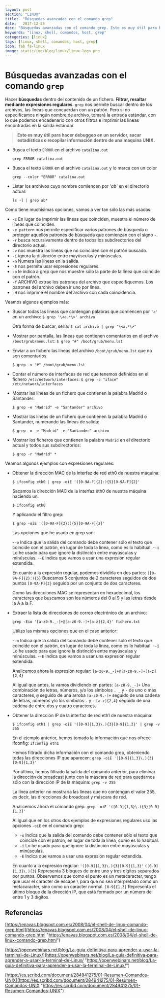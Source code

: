 ```yaml
---
layout: post
section: "LINUX"
title:  "Búsquedas avanzadas con el comando grep"
date:   2017-12-25
desc: "Búsquedas avanzadas con el comando grep. Esto es muy útil para hacer debuggeo en un servidor, sacar estadísticas o recopilar información dentro de una maquina UNIX."
keywords: "linux, shell, comandos, host, grep"
categories: [linux]
tags: [linux, shell, comandos, host, grep]
icon: fab fa-linux
image: static/img/blog/linux/linux-logo.png
---
```


# Búsquedas avanzadas con el comando `grep` #

Hacer **búsquedas** dentro del contenido de un fichero. **Filtrar, resaltar mediante expresiones regulares**. `grep` nos permite buscar dentro de los archivos, las líneas que concuerdan con un patrón. Pero si no especificamos ningún nombre de archivo, tomará la entrada estándar, con lo que podemos encadenarlo con otros filtros e imprimir las líneas encontradas en la salida estándar. 

> **Esto es muy útil para hacer debuggeo en un servidor, sacar estadísticas o recopilar información dentro de una maquina UNIX.**

<!-- more -->
- Busca el texto `ERROR` en el archivo `catalina.out`

	`grep ERROR catalina.out`

- Busca el texto `ERROR` en el archivo `catalina.out` y lo marca con un color

	`grep --color "ERROR" catalina.out`
 
- Listar los archivos cuyo nombre comiencen por *'ab'* en el directorio actual:

	`ls -l | grep ab*` 

Como tiene muchísimas opciones, vamos a ver tan sólo las más usadas:

- `-c` En lugar de imprimir las líneas que coinciden, muestra el número de líneas que coinciden.
- `-e pattern` nos permite especificar varios patrones de búsqueda o proteger aquellos patrones de búsqueda que comienzan con el signo `-`.
- `-r` busca recursivamente dentro de todos los subdirectorios del directorio actual.
- `-v` nos muestra las líneas que no coinciden con el patrón buscado.
- `-i` ignora la distinción entre mayúsculas y minúsculas.
- `-n` Numera las líneas en la salida.
- `-E` nos permite usar expresiones regulares.
- `-o` le indica a grep que nos muestre sólo la parte de la línea que coincide con el patrón.
- `-f` ARCHIVO extrae los patrones del archivo que especifiquemos. Los patrones del archivo deben ir uno por línea.
- `-H` nos imprime el nombre del archivo con cada coincidencia.

Veamos algunos ejemplos más:

- Buscar todas las líneas que contengan palabras que comiencen por `'a'` en un archivo:
`$ grep '\<a.*\>' archivo`

	Otra forma de buscar, sería: `$ cat archivo | grep "\<a.*\>" `

- Mostrar por pantalla, las líneas que contienen comentarios en el archivo `/boot/grub/menu.lst`:
`$ grep "#" /boot/grub/menu.lst`

- Enviar a un fichero las líneas del archivo `/boot/grub/menu.lst` que no son comentarios:

	`$ grep -v "#" /boot/grub/menu.lst`

- Contar el número de interfaces de red que tenemos definidos en el fichero `/etc/network/interfaces`:
`$ grep -c "iface" /etc/network/interfaces`

- Mostrar las líneas de un fichero que contienen la palabra Madrid o Santander:

	`$ grep -e "Madrid" -e "Santander" archivo`

- Mostrar las líneas de un fichero que contienen la palabra Madrid o Santander, numerando las líneas de salida:

	`$ grep -n -e "Madrid" -e "Santander" archivo`

- Mostrar los ficheros que contienen la palabra `Madrid` en el directorio actual y todos sus subdirectorios:

	`$ grep -r "Madrid" *`

Veamos algunos ejemplos con expresiones regulares:

- Obtener la dirección MAC de la interfaz de red eth0 de nuestra máquina:

	`$ ifconfig eth0 | grep -oiE '([0-9A-F]{2}:){5}[0-9A-F]{2}'`

	Sacamos la dirección MAC de la interfaz eth0 de nuestra máquina haciendo un:

	`$ ifconfig eth0`

	Y aplicando el filtro grep:

	`$ grep -oiE '([0-9A-F]{2}:){5}[0-9A-F]{2}'`

	Las opciones que he usado en grep son:

	-`-o` Indica que la salida del comando debe contener sólo el texto que coincide con el patrón, en lugar de toda la línea, como es lo habitual.
	-`-i` Lo he usado para que ignore la distinción entre mayúsculas y minúsculas.
	-`-E` Indica que vamos a usar una expresión regular extendida.
	
	En cuanto a la expresión regular, podemos dividirla en dos partes:
	`([0-9A-F]{2}:){5}` Buscamos 5 conjuntos de 2 caracteres seguidos de dos puntos `[0-9A-F]{2}` seguido por un conjunto de dos caracteres.
	
	Como las direcciones MAC se representan en hexadecimal, los caracteres que buscamos son los números del 0 al 9 y las letras desde la A a la F.

- Extraer la lista de direcciones de correo electrónico de un archivo:

	`grep -Eio '[a-z0-9._-]+@[a-z0-9.-]+[a-z]{2,4}' fichero.txt`

	Utilizo las mismas opciones que en el caso anterior:
	
	-`-o` Indica que la salida del comando debe contener sólo el texto que coincide con el patrón, en lugar de toda la línea, como es lo habitual.
	-`-i` Lo he usado para que ignore la distinción entre mayúsculas y minúsculas.
	-`-E` Indica que vamos a usar una expresión regular extendida.
	
	Analicemos ahora la expresión regular:
	`[a-z0-9._-]+@[a-z0-9.-]+[a-z]{2,4}`
	
	Al igual que antes, la vamos dividiendo en partes:
	`[a-z0-9._-]+` Una combinación de letras, números, y/o los símbolos `. _` y `-` de uno o más caracteres, `@` seguido de una arroba
	`[a-z0-9.-]+` seguido de una cadena de letras, números y/o los símbolos `.` y `-`
	`[a-z]{2,4}` seguido de una cadena de entre dos y cuatro caracteres.
	
- Obtener la dirección IP de la interfaz de red eth1 de nuestra máquina:

	`$ ifconfig eth1 | grep -oiE '([0-9]{1,3}\.){3}[0-9]{1,3}' | grep -v 255`
	
	En el ejemplo anterior, hemos tomado la información que nos ofrece ifconfig:
	`ifconfig eth1`
	
	Hemos filtrado dicha información con el comando grep, obteniendo todas las direcciones IP que aparecen:
	`grep -oiE '([0-9]{1,3}\.){3}[0-9]{1,3}'`
	
	Por último, hemos filtrado la salida del comando anterior, para eliminar la dirección de broadcast junto con la máscara de red para quedarnos sólo con la dirección IP de la máquina:
	`grep -v 255`
	
	La línea anterior no mostraría las líneas que no contengan el valor 255, es decir, las direcciones de broadcast y máscara de red.
	
	Analicemos ahora el comando grep:
	`grep -oiE '([0-9]{1,3}\.){3}[0-9]{1,3}'`
	
	Al igual que en los otros dos ejemplos de expresiones regulares uso las opciones `-oiE` en el comando grep:
	
	- `-o` Indica que la salida del comando debe contener sólo el texto que coincide con el patrón, en lugar de toda la línea, como es lo habitual.
	- `-i` Lo he usado para que ignore la distinción entre mayúsculas y minúsculas.
	- `-E` Indica que vamos a usar una expresión regular extendida.
	
	En cuanto a la expresión regular:
	`'([0-9]{1,3}\.){3}[0-9]{1,3}'`
	`([0-9]{1,3}\.){3}` Representa 3 bloques de entre uno y tres dígitos separados por puntos. Observemos que como el punto es un metacaracter, tengo que usar el caracter de escape `\` para que no sea interpretado como un metacaracter, sino como un caracter normal.
	`[0-9]{1,3}` Representa el último bloque de la dirección IP, que está formado por un número de entre 1 y 3 dígitos.


## Referencias ##

[https://enavas.blogspot.com.es/2008/04/el-shell-de-linux-comando-grep.html](https://enavas.blogspot.com.es/2008/04/el-shell-de-linux-comando-grep.html "https://enavas.blogspot.com.es/2008/04/el-shell-de-linux-comando-grep.html")

[https://openwebinars.net/blog/La-guia-definitiva-para-aprender-a-usar-la-terminal-de-Linux/](https://openwebinars.net/blog/La-guia-definitiva-para-aprender-a-usar-la-terminal-de-Linux/ "https://openwebinars.net/blog/La-guia-definitiva-para-aprender-a-usar-la-terminal-de-Linux/")

[https://es.scribd.com/document/284941275/01-Resumen-Comandos-UNIX](https://es.scribd.com/document/284941275/01-Resumen-Comandos-UNIX "https://es.scribd.com/document/284941275/01-Resumen-Comandos-UNIX")